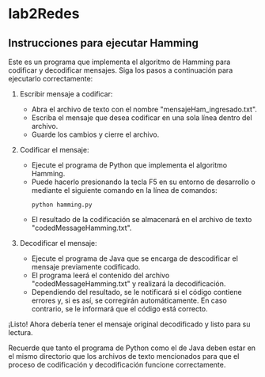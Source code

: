 # lab2Redes
## Instrucciones para ejecutar Hamming

Este es un programa que implementa el algoritmo de Hamming para codificar y decodificar mensajes. Siga los pasos a continuación para ejecutarlo correctamente:

1. Escribir mensaje a codificar:
   - Abra el archivo de texto con el nombre "mensajeHam_ingresado.txt".
   - Escriba el mensaje que desea codificar en una sola línea dentro del archivo.
   - Guarde los cambios y cierre el archivo.

2. Codificar el mensaje:
   - Ejecute el programa de Python que implementa el algoritmo Hamming.
   - Puede hacerlo presionando la tecla F5 en su entorno de desarrollo o mediante el siguiente comando en la línea de comandos:
     ```
     python hamming.py
     ```
   - El resultado de la codificación se almacenará en el archivo de texto "codedMessageHamming.txt".

3. Decodificar el mensaje:
   - Ejecute el programa de Java que se encarga de descodificar el mensaje previamente codificado.
   - El programa leerá el contenido del archivo "codedMessageHamming.txt" y realizará la decodificación.
   - Dependiendo del resultado, se le notificará si el código contiene errores y, si es así, se corregirán automáticamente. En caso contrario, se le informará que el código está correcto.

¡Listo! Ahora debería tener el mensaje original decodificado y listo para su lectura.

Recuerde que tanto el programa de Python como el de Java deben estar en el mismo directorio que los archivos de texto mencionados para que el proceso de codificación y decodificación funcione correctamente.
